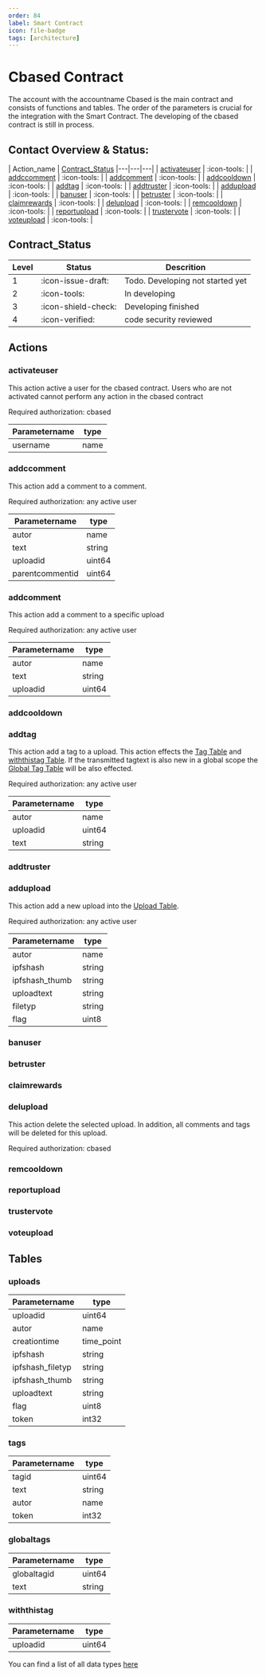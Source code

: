 ```yaml
---
order: 84
label: Smart Contract
icon: file-badge
tags: [architecture]
---
```


# Cbased Contract

The account with the accountname Cbased is the main contract and consists of functions and tables. The order of the parameters is crucial for the integration with the Smart Contract. The developing of the cbased contract is still in process.

## Contact Overview & Status: ##

| Action_name | [Contract_Status](#Contract_Status)
|---|---|---|
| [activateuser](#activateuser) | :icon-tools: |
| [addccomment](#addccomment) | :icon-tools: |
| [addcomment](#addcomment) | :icon-tools: |
| [addcooldown](#addcooldown) | :icon-tools: |
| [addtag](#addtag) | :icon-tools: |
| [addtruster](#addtruster) | :icon-tools: |
| [addupload](#addupload) | :icon-tools: |
| [banuser](banuser) | :icon-tools: |
| [betruster](#betruster) | :icon-tools: |
| [claimrewards](#claimrewards) | :icon-tools: |
| [delupload](#delupload) | :icon-tools: |
| [remcooldown](#remcooldown) | :icon-tools: |
| [reportupload](#reportupload) | :icon-tools: |
| [trustervote](#trustervote) | :icon-tools: |
| [voteupload](#voteupload) | :icon-tools: |


## Contract_Status

| Level | Status | Descrition |
|---|---|---|
| 1 | :icon-issue-draft: | Todo. Developing not started yet |
| 2 | :icon-tools: | In developing |
| 3 | :icon-shield-check:  | Developing finished |
| 4 | :icon-verified: | code security reviewed |

## Actions

### activateuser

This action active a user for the cbased contract.
Users who are not activated cannot perform any action in the cbased contract

Required authorization: cbased

| Parametername | type  |
|---|---|
| username | name |

### addccomment

This action add a comment to a comment.

Required authorization: any active user

| Parametername | type |
|---|---|
| autor | name | 
| text | string | 
| uploadid | uint64 | 
| parentcommentid | uint64 |

### addcomment

This action add a comment to a specific upload

Required authorization: any active user

| Parametername | type |
|---|---|
| autor | name | 
| text | string | 
| uploadid | uint64 |


### addcooldown
### addtag

This action add a tag to a upload. This action effects the [Tag Table](#tags) and [withthistag Table](#withthistag). If the transmitted tagtext is also new in a global scope the [Global Tag Table](#globaltags) will be also effected.

Required authorization: any active user

| Parametername | type |
|---|---|
| autor | name | 
| uploadid | uint64 | 
| text | string |

### addtruster
### addupload

This action add a new upload into the [Upload Table](#uploads).

Required authorization: any active user

| Parametername | type |
|---|---|
| autor | name | 
| ipfshash | string | 
| ipfshash_thumb | string |
| uploadtext | string |
| filetyp | string |
| flag | uint8 |

### banuser
### betruster
### claimrewards
### delupload

This action delete the selected upload. In addition, all comments and tags will be deleted for this upload.

Required authorization: cbased

### remcooldown
### reportupload
### trustervote
### voteupload


## Tables


### uploads

| Parametername | type |
|---|---|
| uploadid | uint64 | 
| autor | name | 
| creationtime | time_point | 
| ipfshash | string |
| ipfshash_filetyp | string |
| ipfshash_thumb | string |
| uploadtext | string |
| flag | uint8 |
| token | int32 |

### tags

| Parametername | type |
|---|---|
| tagid | uint64 | 
| text | string |
| autor | name | 
| token | int32 | 


### globaltags

| Parametername | type |
|---|---|
| globaltagid | uint64 | 
| text | string |

### withthistag

| Parametername | type |
|---|---|
| uploadid | uint64 | 





You can find a list of all data types [here](https://eosio.stackexchange.com/questions/1837/list-of-available-datatypes-for-action-parameter)
